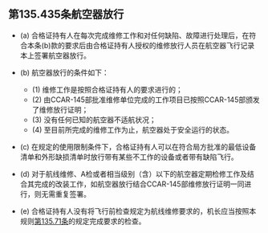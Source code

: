 ## 第135.435条航空器放行

- (a) 合格证持有人在每次完成维修工作和对任何缺陷、故障进行处理后，在符合本条(b)款的要求后由合格证持有人授权的维修放行人员在航空器飞行记录本上签署航空器放行。
- (b) 航空器放行的条件如下：

	+ (1) 维修工作是按照合格证持有人的要求进行的；
	+ (2) 由CCAR-145部批准维修单位完成的工作项目已按照CCAR-145部颁发了维修放行证明；
	+ (3) 没有任何已知的航空器不适航状况；
	+ (4) 至目前所完成的维修工作为止，航空器处于安全运行的状态。
- (c) 在规定的使用限制条件下，合格证持有人可以在符合局方批准的最低设备清单和外形缺损清单时放行带有某些不工作的设备或者带有缺陷飞行。
- (d) 对于航线维修、A检或者相当级别（含）以下的航空器定期检修工作及结合其完成的改装工作，如航空器放行结合CCAR-145部维修放行证明一同进行，则无需重复签署。
- (e) 合格证持有人没有将飞行前检查规定为航线维修要求的，机长应当按照本规则[第135.71条](71.md)的规定完成要求的检查。